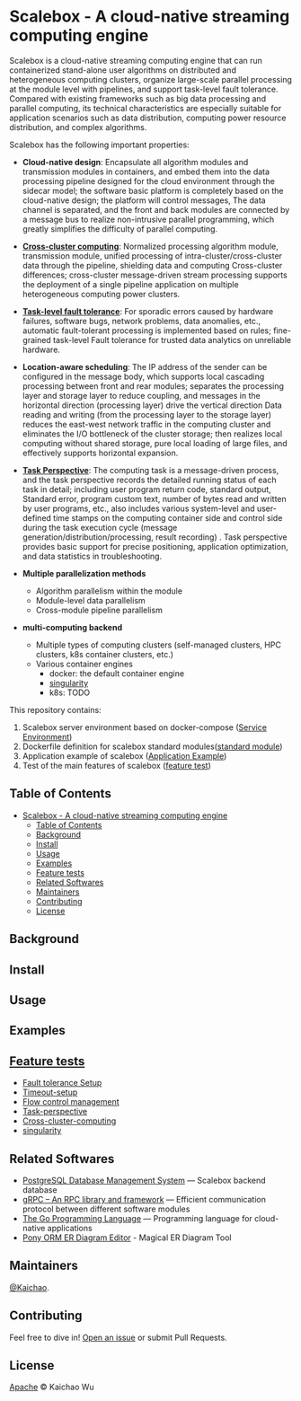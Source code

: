 # Scalebox - A cloud-native streaming computing engine

Scalebox is a cloud-native streaming computing engine that can run containerized stand-alone user algorithms on distributed and heterogeneous computing clusters, organize large-scale parallel processing at the module level with pipelines, and support task-level fault tolerance. Compared with existing frameworks such as big data processing and parallel computing, its technical characteristics are especially suitable for application scenarios such as data distribution, computing power resource distribution, and complex algorithms.

Scalebox has the following important properties:

- **Cloud-native design**: Encapsulate all algorithm modules and transmission modules in containers, and embed them into the data processing pipeline designed for the cloud environment through the sidecar model; the software basic platform is completely based on the cloud-native design; the platform will control messages, The data channel is separated, and the front and back modules are connected by a message bus to realize non-intrusive parallel programming, which greatly simplifies the difficulty of parallel computing.
- [**Cross-cluster computing**](./tests/cross-cluster-primes/): Normalized processing algorithm module, transmission module, unified processing of intra-cluster/cross-cluster data through the pipeline, shielding data and computing Cross-cluster differences; cross-cluster message-driven stream processing supports the deployment of a single pipeline application on multiple heterogeneous computing power clusters.
- [**Task-level fault tolerance**](./tests/retry_test/): For sporadic errors caused by hardware failures, software bugs, network problems, data anomalies, etc., automatic fault-tolerant processing is implemented based on rules; fine-grained task-level Fault tolerance for trusted data analytics on unreliable hardware.
- **Location-aware scheduling**: The IP address of the sender can be configured in the message body, which supports local cascading processing between front and rear modules; separates the processing layer and storage layer to reduce coupling, and messages in the horizontal direction (processing layer) drive the vertical direction Data reading and writing (from the processing layer to the storage layer) reduces the east-west network traffic in the computing cluster and eliminates the I/O bottleneck of the cluster storage; then realizes local computing without shared storage, pure local loading of large files, and effectively supports horizontal expansion.
- [**Task Perspective**](./tests/task-perspective/): The computing task is a message-driven process, and the task perspective records the detailed running status of each task in detail; including user program return code, standard output, Standard error, program custom text, number of bytes read and written by user programs, etc., also includes various system-level and user-defined time stamps on the computing container side and control side during the task execution cycle (message generation/distribution/processing, result recording) . Task perspective provides basic support for precise positioning, application optimization, and data statistics in troubleshooting.

- **Multiple parallelization methods**
  - Algorithm parallelism within the module
  - Module-level data parallelism
  - Cross-module pipeline parallelism

- **multi-computing backend**
  - Multiple types of computing clusters (self-managed clusters, HPC clusters, k8s container clusters, etc.)
  - Various container engines
    - docker: the default container engine
    - [singularity](./tests/hello-scalebox-singularity/)
    - k8s: TODO

This repository contains:

1. Scalebox server environment based on docker-compose ([Service Environment](./server/README.md))
2. Dockerfile definition for scalebox standard modules([standard module](./dockerfiles/README.md))
3. Application example of scalebox ([Application Example](./examples/README.md))
4. Test of the main features of scalebox ([feature test](./tests/README.md))


## Table of Contents

- [Scalebox - A cloud-native streaming computing engine](#scalebox---a-cloud-native-streaming-computing-engine)
  - [Table of Contents](#table-of-contents)
  - [Background](#background)
  - [Install](#install)
  - [Usage](#usage)
  - [Examples](#examples)
  - [Feature tests](#feature-tests)
  - [Related Softwares](#related-softwares)
  - [Maintainers](#maintainers)
  - [Contributing](#contributing)
  - [License](#license)

## Background

## Install

## Usage

## Examples

## [Feature tests](./tests)

- [Fault tolerance Setup](tests/retry_test/)
- [Timeout-setup](tests/timeout-gen/)
- [Flow control management](tests/check_test/)
- [Task-perspective](tests/task-perspective/)
- [Cross-cluster-computing](tests/cross-cluster-primes/)
- [singularity](tests/hello-scalebox-singularity/)

## Related Softwares

- [PostgreSQL Database Management System](https://github.com/postgres/postgres) — Scalebox backend database
- [gRPC – An RPC library and framework](https://github.com/grpc/grpc) — Efficient communication protocol between different software modules
- [The Go Programming Language](https://github.com/golang/go) — Programming language for cloud-native applications
- [Pony ORM ER Diagram Editor](https://editor.ponyorm.com/) - Magical ER Diagram Tool


## Maintainers

[@Kaichao](https://github.com/kaichao).

## Contributing

Feel free to dive in! [Open an issue](https://github.com/kaichao/scalebox/issues/new) or submit Pull Requests.

## License

[Apache](LICENSE) © Kaichao Wu
